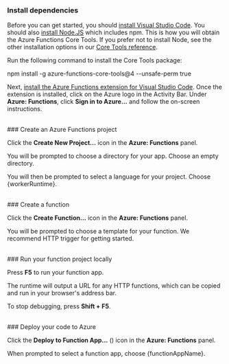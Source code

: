 ### Install dependencies

Before you can get started, you should <a href="https://go.microsoft.com/fwlink/?linkid=2016593" target="_blank">install Visual Studio Code</a>. You should also <a href="https://go.microsoft.com/fwlink/?linkid=2016195" target="_blank">install Node.JS</a> which includes npm. This is how you will obtain the Azure Functions Core Tools. If you prefer not to install Node, see the other installation options in our <a href="https://go.microsoft.com/fwlink/?linkid=2016192" target="_blank">Core Tools reference</a>.

Run the following command to install the Core Tools package:

<MarkdownHighlighter>npm install -g azure-functions-core-tools@4 --unsafe-perm true</MarkdownHighlighter>

Next, <a href="https://go.microsoft.com/fwlink/?linkid=2016800" target="_blank">install the Azure Functions extension for Visual Studio Code</a>. Once the extension is installed, click on the Azure logo in the Activity Bar. Under **Azure: Functions**, click **Sign in to Azure...** and follow the on-screen instructions.

<br/>
### Create an Azure Functions project

Click the **Create New Project…** icon in the **Azure: Functions** panel.

You will be prompted to choose a directory for your app. Choose an empty directory.

You will then be prompted to select a language for your project. Choose {workerRuntime}.

<br/>
### Create a function

Click the **Create Function…** icon in the **Azure: Functions** panel.

You will be prompted to choose a template for your function. We recommend HTTP trigger for getting started.

<br/>
### Run your function project locally

Press **F5** to run your function app.

The runtime will output a URL for any HTTP functions, which can be copied and run in your browser's address bar.

To stop debugging, press **Shift + F5**.

<br/>
### Deploy your code to Azure

Click the **Deploy to Function App…** (<ChevronUp/>) icon in the **Azure: Functions** panel.

When prompted to select a function app, choose {functionAppName}.
